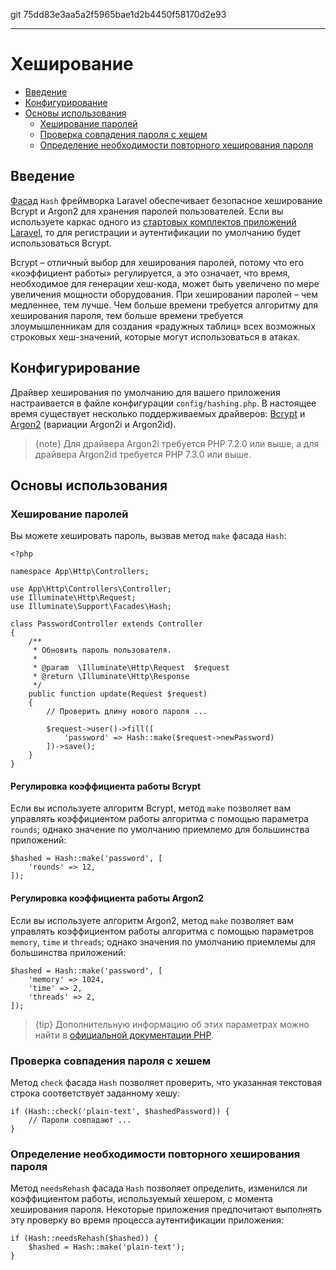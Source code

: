 git 75dd83e3aa5a2f5965bae1d2b4450f58170d2e93

---

# Хеширование

- [Введение](#introduction)
- [Конфигурирование](#configuration)
- [Основы использования](#basic-usage)
    - [Хеширование паролей](#hashing-passwords)
    - [Проверка совпадения пароля с хешем](#verifying-that-a-password-matches-a-hash)
    - [Определение необходимости повторного хеширования пароля](#determining-if-a-password-needs-to-be-rehashed)

<a name="introduction"></a>
## Введение

[Фасад](/docs/{{version}}/facades) `Hash` фреймворка Laravel обеспечивает безопасное хеширование Bcrypt и Argon2 для хранения паролей пользователей. Если вы используете каркас одного из [стартовых комплектов приложений Laravel](starter-kits), то для регистрации и аутентификации по умолчанию будет использоваться Bcrypt.

Bcrypt – отличный выбор для хеширования паролей, потому что его «коэффициент работы» регулируется, а это означает, что время, необходимое для генерации хеш-кода, может быть увеличено по мере увеличения мощности оборудования. При хешировании паролей – чем медленнее, тем лучше. Чем больше времени требуется алгоритму для хеширования пароля, тем больше времени требуется злоумышленникам для создания «радужных таблиц» всех возможных строковых хеш-значений, которые могут использоваться в атаках.

<a name="configuration"></a>
## Конфигурирование

Драйвер хеширования по умолчанию для вашего приложения настраивается в файле конфигурации `config/hashing.php`. В настоящее время существует несколько поддерживаемых драйверов: [Bcrypt](https://en.wikipedia.org/wiki/Bcrypt) и [Argon2](https://en.wikipedia.org/wiki/Argon2) (вариации Argon2i и Argon2id).

> {note} Для драйвера Argon2i требуется PHP 7.2.0 или выше, а для драйвера Argon2id требуется PHP 7.3.0 или выше.

<a name="basic-usage"></a>
## Основы использования

<a name="hashing-passwords"></a>
### Хеширование паролей

Вы можете хешировать пароль, вызвав метод `make` фасада `Hash`:

    <?php

    namespace App\Http\Controllers;

    use App\Http\Controllers\Controller;
    use Illuminate\Http\Request;
    use Illuminate\Support\Facades\Hash;

    class PasswordController extends Controller
    {
        /**
         * Обновить пароль пользователя.
         *
         * @param  \Illuminate\Http\Request  $request
         * @return \Illuminate\Http\Response
         */
        public function update(Request $request)
        {
            // Проверить длину нового пароля ...

            $request->user()->fill([
                'password' => Hash::make($request->newPassword)
            ])->save();
        }
    }

<a name="adjusting-the-bcrypt-work-factor"></a>
#### Регулировка коэффициента работы Bcrypt

Если вы используете алгоритм Bcrypt, метод `make` позволяет вам управлять коэффициентом работы алгоритма с помощью параметра `rounds`; однако значение по умолчанию приемлемо для большинства приложений:

    $hashed = Hash::make('password', [
        'rounds' => 12,
    ]);

<a name="adjusting-the-argon2-work-factor"></a>
#### Регулировка коэффициента работы Argon2

Если вы используете алгоритм Argon2, метод `make` позволяет вам управлять коэффициентом работы алгоритма с помощью параметров `memory`, `time` и `threads`; однако значения по умолчанию приемлемы для большинства приложений:

    $hashed = Hash::make('password', [
        'memory' => 1024,
        'time' => 2,
        'threads' => 2,
    ]);

> {tip} Дополнительную информацию об этих параметрах можно найти в [официальной документации PHP](https://www.php.net/manual/ru/function.password-hash.php).

<a name="verifying-that-a-password-matches-a-hash"></a>
### Проверка совпадения пароля с хешем

Метод `check` фасада `Hash` позволяет проверить, что указанная текстовая строка соответствует заданному хешу:

    if (Hash::check('plain-text', $hashedPassword)) {
        // Пароли совпадают ...
    }

<a name="determining-if-a-password-needs-to-be-rehashed"></a>
### Определение необходимости повторного хеширования пароля

Метод `needsRehash` фасада `Hash` позволяет определить, изменился ли коэффициентом работы, используемый хешером, с момента хеширования пароля. Некоторые приложения предпочитают выполнять эту проверку во время процесса аутентификации приложения:

    if (Hash::needsRehash($hashed)) {
        $hashed = Hash::make('plain-text');
    }
